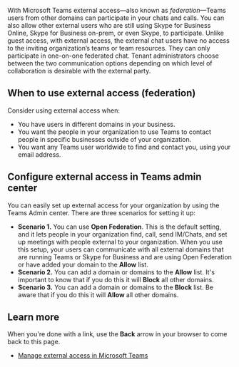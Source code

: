 With Microsoft Teams external access—also known as *federation*—Teams users from other domains can participate in your chats and calls. You can also allow other external users who are still using Skype for Business Online, Skype for Business on-prem, or even Skype, to participate. Unlike guest access, with external access, the external chat users have no access to the inviting organization’s teams or team resources. They can only participate in one-on-one federated chat. Tenant administrators choose between the two communication options depending on which level of collaboration is desirable with the external party.

## When to use external access (federation)

Consider using external access when:

- You have users in different domains in your business.
- You want the people in your organization to use Teams to contact people in specific businesses outside of your organization.
- You want any Teams user worldwide to find and contact you, using your email address.

## Configure external access in Teams admin center

You can easily set up external access for your organization by using the Teams Admin center. There are three scenarios for setting it up:

- **Scenario 1.** You can use **Open Federation**. This is the default setting, and it lets people in your organization find, call, send IM/Chats, and set up meetings with people external to your organization. When you use this setup, your users can communicate with all external domains that are running Teams or Skype for Business and are using Open Federation or have added your domain to the **Allow** list.
- **Scenario 2.** You can add a domain or domains to the **Allow** list. It's important to know that if you do this it will **Block** all other domains.
- **Scenario 3.** You can add a domain or domains to the **Block** list. Be aware that if you do this it will **Allow** all other domains.

## Learn more

When you're done with a link, use the **Back** arrow in your browser to come back to this page.

- [Manage external access in Microsoft Teams](https://docs.microsoft.com/MicrosoftTeams/manage-external-access)
